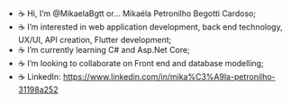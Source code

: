- ☕ Hi, I’m @MikaelaBgtt or... Mikaéla Petronilho Begotti Cardoso;
- ☕ I’m interested in web application development, back end technology, UX/UI, API creation, Flutter development;
- ☕ I’m currently learning C# and Asp.Net Core;
- ☕ I’m looking to collaborate on Front end and database modelling;
- ☕ LinkedIn: https://www.linkedin.com/in/mika%C3%A9la-petronilho-31198a252

<!---
MikaelaBgtt/MikaelaBgtt is a ✨ special ✨ repository because its `README.md` (this file) appears on your GitHub profile.
You can click the Preview link to take a look at your changes.
--->
